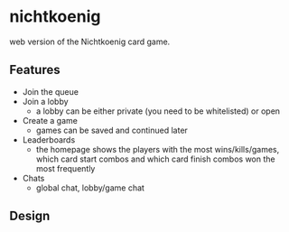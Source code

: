 # nichtkoenig
web version of the Nichtkoenig card game.

## Features
- Join the queue
- Join a lobby
  - a lobby can be either private (you need to be whitelisted) or open
- Create a game
  - games can be saved and continued later
- Leaderboards
  - the homepage shows the players with the most wins/kills/games, which card start combos and which card finish combos won the most frequently
- Chats
  - global chat, lobby/game chat

## Design
